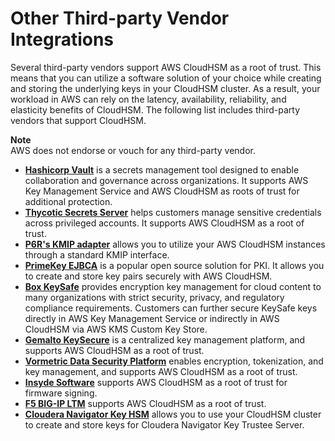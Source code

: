 # Other Third\-party Vendor Integrations<a name="other-integrations"></a>

Several third\-party vendors support AWS CloudHSM as a root of trust\. This means that you can utilize a software solution of your choice while creating and storing the underlying keys in your CloudHSM cluster\. As a result, your workload in AWS can rely on the latency, availability, reliability, and elasticity benefits of CloudHSM\. The following list includes third\-party vendors that support CloudHSM\.

**Note**  
AWS does not endorse or vouch for any third\-party vendor\.
+ **[Hashicorp Vault](https://www.hashicorp.com/resources/hashicorp-and-aws-integrating-cloudhsm-with-vault-e)** is a secrets management tool designed to enable collaboration and governance across organizations\. It supports AWS Key Management Service and AWS CloudHSM as roots of trust for additional protection\.
+ **[Thycotic Secrets Server](https://thycotic.com/products/secret-server/resources/getting-started/ss-product-landing-page/)** helps customers manage sensitive credentials across privileged accounts\. It supports AWS CloudHSM as a root of trust\. 
+ **[P6R's KMIP adapter](https://support.p6r.com/p6r/docs/ksg/2018.1/p6ksg.html#cloudHSM)** allows you to utilize your AWS CloudHSM instances through a standard KMIP interface\. 
+ **[PrimeKey EJBCA](https://aws.amazon.com/marketplace/seller-profile?id=7edf9048-58e6-4086-9d98-b8e0c1d78fce)** is a popular open source solution for PKI\. It allows you to create and store key pairs securely with AWS CloudHSM\. 
+ **[Box KeySafe](https://blog.box.com/box-keysafe-aws-kms-custom-key-store-simplify-customer-owned-encryption)** provides encryption key management for cloud content to many organizations with strict security, privacy, and regulatory compliance requirements\. Customers can further secure KeySafe keys directly in AWS Key Management Service or indirectly in AWS CloudHSM via AWS KMS Custom Key Store\.
+ **[Gemalto KeySecure](https://safenet.gemalto.com/data-encryption/enterprise-key-management/key-secure/)** is a centralized key management platform, and supports AWS CloudHSM as a root of trust\. 
+ **[Vormetric Data Security Platform](https://go.thalesesecurity.com//rs/480-LWA-970/images/Vormetric-Data-Security-Platform-with-AWS-CloudHSM-as-Root-of-Trust.pdf)** enables encryption, tokenization, and key management, and supports AWS CloudHSM as a root of trust\.
+ **[Insyde Software](https://www.insyde.com/press_news/press-releases/insyde%C2%AE-software-supports-aws%E2%84%A2-cloudhsm%E2%84%A2-secure-cloud-based-firmware)** supports AWS CloudHSM as a root of trust for firmware signing\. 
+ **[F5 BIG\-IP LTM](https://techdocs.f5.com/kb/en-us/products/big-ip_ltm/manuals/product/big-ip-system-and-net-hsm-implementation-14-1-0/01.html)** supports AWS CloudHSM as a root of trust\. 
+ **[Cloudera Navigator Key HSM](https://www.cloudera.com/documentation/enterprise/latest/topics/key_hsm_setup.html)** allows you to use your CloudHSM cluster to create and store keys for Cloudera Navigator Key Trustee Server\. 